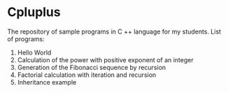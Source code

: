 # Cpluplus
The repository of sample programs in C ++ language for my students.
List of programs:
  1) Hello World
  2) Calculation of the power with positive exponent of an integer
  3) Generation of the Fibonacci sequence by recursion
  4) Factorial calculation with iteration and recursion
  5) Inheritance example
